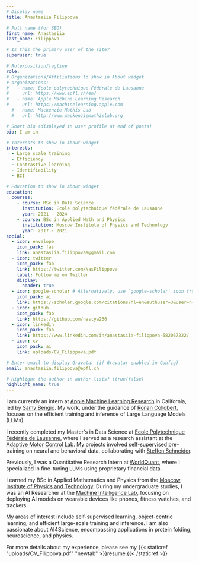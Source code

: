 ```yaml
---
# Display name
title: Anastasiia Filippova

# Full name (for SEO)
first_name: Anastasiia
last_name: Filippova

# Is this the primary user of the site?
superuser: true

# Role/position/tagline
role: 
# Organizations/Affiliations to show in About widget
# organizations:
#   - name: Ecole polytechnique Fédérale de Lausanne
#     url: https://www.epfl.ch/en/
#   - name: Apple Machine Learning Research
#     url: https://machinelearning.apple.com
  # - name: Mackenzie Mathis Lab
  #   url: http://www.mackenziemathislab.org

# Short bio (displayed in user profile at end of posts)
bio: I am in

# Interests to show in About widget
interests:
  - Large scale training
  - Efficiency 
  - Contrastive learning
  - Identifiability
  - BCI

# Education to show in About widget
education:
  courses:
    - course: MSc in Data Science
      institution: Ecole polytechnique fédérale de Lausanne
      year: 2021 - 2024
    - course: BSc in Applied Math and Physics
      institution: Moscow Institute of Physics and Technology
      year: 2017 - 2021
social:
  - icon: envelope
    icon_pack: fas
    link: anastasiia.filippovaa@gmail.com
  - icon: twitter
    icon_pack: fab
    link: https://twitter.com/NasFilippova
    label: Follow me on Twitter
    display:
      header: true
  - icon: google-scholar # Alternatively, use `google-scholar` icon from `ai` icon pack
    icon_pack: ai
    link: https://scholar.google.com/citations?hl=en&authuser=3&user=n-20RKYAAAAJ
  - icon: github
    icon_pack: fab
    link: https://github.com/nastya236
  - icon: linkedin
    icon_pack: fab
    link: https://www.linkedin.com/in/anastasiia-filippova-582067222/
  - icon: cv 
    icon_pack: ai
    link: uploads/CV_Filippova.pdf

# Enter email to display Gravatar (if Gravatar enabled in Config)
email: anastasiia.filippova@epfl.ch

# Highlight the author in author lists? (true/false)
highlight_name: true
---
```


I am currently an intern at [Apple Machine Learning Research](https://machinelearning.apple.com) in California, led by [Samy Bengio](https://bengio.abracadoudou.com). My work, under the guidance of [Ronan Collobert](https://ronan.collobert.com), focuses on the efficient training and inference of Large Language Models (LLMs).

I recently completed my Master's in Data Science at [Ecole Polytechnique Fédérale de Lausanne](https://www.epfl.ch/en/), where I served as a research assistant at the [Adaptive Motor Control Lab](http://www.mackenziemathislab.org). My projects involved self-supervised pre-training on neural and behavioral data, collaborating with [Steffen Schneider](https://stes.io).

Previously, I was a Quantitative Research Intern at [WorldQuant](https://www.worldquant.com), where I specialized in fine-tuning LLMs using proprietary financial data.

I earned my BSc in Applied Mathematics and Physics from the [Moscow Institute of Physics and Technology](https://mipt.ru/english/). During my undergraduate studies, I was an AI Researcher at the [Machine Intelligence Lab](http://mil-team.com), focusing on deploying AI models on wearable devices like phones, fitness watches, and trackers.

My areas of interest include self-supervised learning, object-centric learning, and efficient large-scale training and inference. I am also passionate about AI4Science, encompassing applications in protein folding, neuroscience, and physics.

For more details about my experience, please see my  {{< staticref "uploads/CV_Filippova.pdf" "newtab" >}}resume.{{< /staticref >}}

<!-- I am actively seeking PhD positions in both the US and Europe. -->